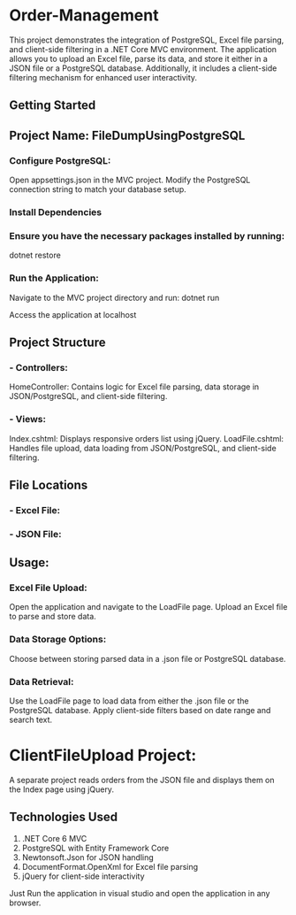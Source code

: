 # Order-Management
This project demonstrates the integration of PostgreSQL, Excel file parsing, and client-side filtering in a .NET Core MVC environment. The application allows you to upload an Excel file, parse its data, and store it either in a JSON file or a PostgreSQL database. Additionally, it includes a client-side filtering mechanism for enhanced user interactivity.

## Getting Started
## Project Name: FileDumpUsingPostgreSQL

### Configure PostgreSQL:

Open appsettings.json in the MVC project.
Modify the PostgreSQL connection string to match your database setup.

### Install Dependencies

### Ensure you have the necessary packages installed by running:
dotnet restore

### Run the Application:

Navigate to the MVC project directory and run:
dotnet run

Access the application at localhost

## Project Structure

### -	Controllers:
HomeController: Contains logic for Excel file parsing, data storage in JSON/PostgreSQL, and client-side filtering.

### -	Views:
Index.cshtml: Displays responsive orders list using jQuery.
LoadFile.cshtml: Handles file upload, data loading from JSON/PostgreSQL, and client-side filtering.

## File Locations

### -	Excel File:
### -	JSON File:

## Usage:


### Excel File Upload:
Open the application and navigate to the LoadFile page.
Upload an Excel file to parse and store data.
### Data Storage Options:

Choose between storing parsed data in a .json file or PostgreSQL database.

### Data Retrieval:
Use the LoadFile page to load data from either the .json file or the PostgreSQL database.
Apply client-side filters based on date range and search text.



# ClientFileUpload Project:
A separate project reads orders from the JSON file and displays them on the Index page using jQuery.

## Technologies Used

1) .NET Core 6 MVC
2) PostgreSQL with Entity Framework Core
3) Newtonsoft.Json for JSON handling
4) DocumentFormat.OpenXml for Excel file parsing
5) jQuery for client-side interactivity

Just Run the application in visual studio and open the application in any browser.
